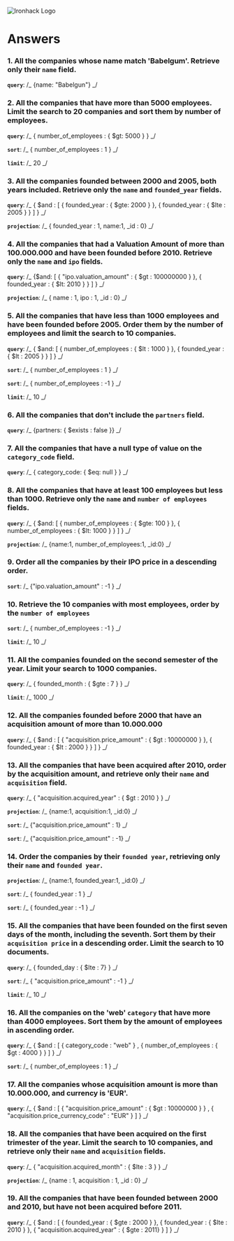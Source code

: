 ![Ironhack Logo](https://i.imgur.com/1QgrNNw.png)

# Answers

### 1. All the companies whose name match 'Babelgum'. Retrieve only their `name` field.

**`query`**: /_ {name: "Babelgun"} _/

### 2. All the companies that have more than 5000 employees. Limit the search to 20 companies and sort them by **number of employees**.

**`query`**: /_ { number_of_employees : { $gt: 5000 } } _/

**`sort`**: /_ { number_of_employees : 1 } _/

**`limit`**: /_ 20 _/

### 3. All the companies founded between 2000 and 2005, both years included. Retrieve only the `name` and `founded_year` fields.

**`query`**: /_ { $and : [ { founded_year : { $gte: 2000 } }, { founded_year : { $lte : 2005 } } ] } _/

**`projection`**: /_ { founded_year : 1, name:1, _id : 0} _/

### 4. All the companies that had a Valuation Amount of more than 100.000.000 and have been founded before 2010. Retrieve only the `name` and `ipo` fields.

**`query`**: /_ {$and: [ { "ipo.valuation_amount" : { $gt : 100000000 } }, { founded_year : { $lt: 2010 } } ] } _/

**`projection`**: /_ { name : 1, ipo : 1, _id : 0} _/


### 5. All the companies that have less than 1000 employees and have been founded before 2005. Order them by the number of employees and limit the search to 10 companies.

**`query`**: /_ { $and: [ { number_of_employees : { $lt : 1000 } }, { founded_year : { $lt : 2005 } } ] } _/

**`sort`**: /_ { number_of_employees : 1 } _/
<!-- ascending order -->

**`sort`**: /_ { number_of_employees : -1 } _/
<!-- descending order -->

**`limit`**: /_ 10 _/

### 6. All the companies that don't include the `partners` field.

**`query`**: /_ {partners: { $exists : false }} _/

### 7. All the companies that have a null type of value on the `category_code` field.

**`query`**: /_ { category_code: { $eq: null } } _/

### 8. All the companies that have at least 100 employees but less than 1000. Retrieve only the `name` and `number of employees` fields.

**`query`**: /_ { $and: [ { number_of_employees : { $gte: 100 } }, { number_of_employees : { $lt: 1000 } } ] } _/

**`projection`**: /_ {name:1, number_of_employees:1, _id:0} _/

### 9. Order all the companies by their IPO price in a descending order.

**`sort`**: /_ {"ipo.valuation_amount" : -1 } _/

### 10. Retrieve the 10 companies with most employees, order by the `number of employees`

**`sort`**: /_ { number_of_employees : -1 } _/

**`limit`**: /_ 10 _/

### 11. All the companies founded on the second semester of the year. Limit your search to 1000 companies.

**`query`**: /_ { founded_month : { $gte : 7 } } _/

**`limit`**: /_ 1000 _/

### 12. All the companies founded before 2000 that have an acquisition amount of more than 10.000.000

**`query`**: /_ { $and : [ { "acquisition.price_amount" : { $gt : 10000000 } }, { founded_year : { $lt : 2000 } } ] } _/

### 13. All the companies that have been acquired after 2010, order by the acquisition amount, and retrieve only their `name` and `acquisition` field.

**`query`**: /_ { "acquisition.acquired_year" : { $gt : 2010 } } _/

**`projection`**: /_ {name:1, acquisition:1, _id:0} _/

**`sort`**: /_ {"acquisition.price_amount" : 1} _/
<!-- ascending order -->

**`sort`**: /_ {"acquisition.price_amount" : -1} _/
<!-- descending order -->

### 14. Order the companies by their `founded year`, retrieving only their `name` and `founded year`.

**`projection`**: /_ {name:1, founded_year:1, _id:0} _/

**`sort`**: /_ { founded_year : 1 } _/
<!-- ascending order -->

**`sort`**: /_ { founded_year : -1 } _/
<!-- descending order -->

### 15. All the companies that have been founded on the first seven days of the month, including the seventh. Sort them by their `acquisition price` in a descending order. Limit the search to 10 documents.

**`query`**: /_ { founded_day : { $lte : 7} } _/

**`sort`**: /_ { "acquisition.price_amount" : -1 } _/

**`limit`**: /_ 10 _/

### 16. All the companies on the 'web' `category` that have more than 4000 employees. Sort them by the amount of employees in ascending order.

**`query`**: /_ { $and : [ { category_code : "web" } , { number_of_employees : { $gt : 4000 } } ] } _/

**`sort`**: /_ { number_of_employees : 1 } _/

### 17. All the companies whose acquisition amount is more than 10.000.000, and currency is 'EUR'.

**`query`**: /_ { $and : [ { "acquisition.price_amount" : { $gt :  10000000 } } , { "acquisition.price_currency_code" : "EUR" } ] } _/

### 18. All the companies that have been acquired on the first trimester of the year. Limit the search to 10 companies, and retrieve only their `name` and `acquisition` fields.

**`query`**: /_ { "acquisition.acquired_month" : { $lte : 3 } } _/

**`projection`**: /_ {name : 1, acquisition : 1, _id : 0} _/

### 19. All the companies that have been founded between 2000 and 2010, but have not been acquired before 2011.

**`query`**: /_ { $and : [ { founded_year : { $gte : 2000 } }, { founded_year : { $lte : 2010 } }, { "acquisition.acquired_year" : { $gte : 2011} } ] } _/

<!--both years, 2000 and 2010, included-->

